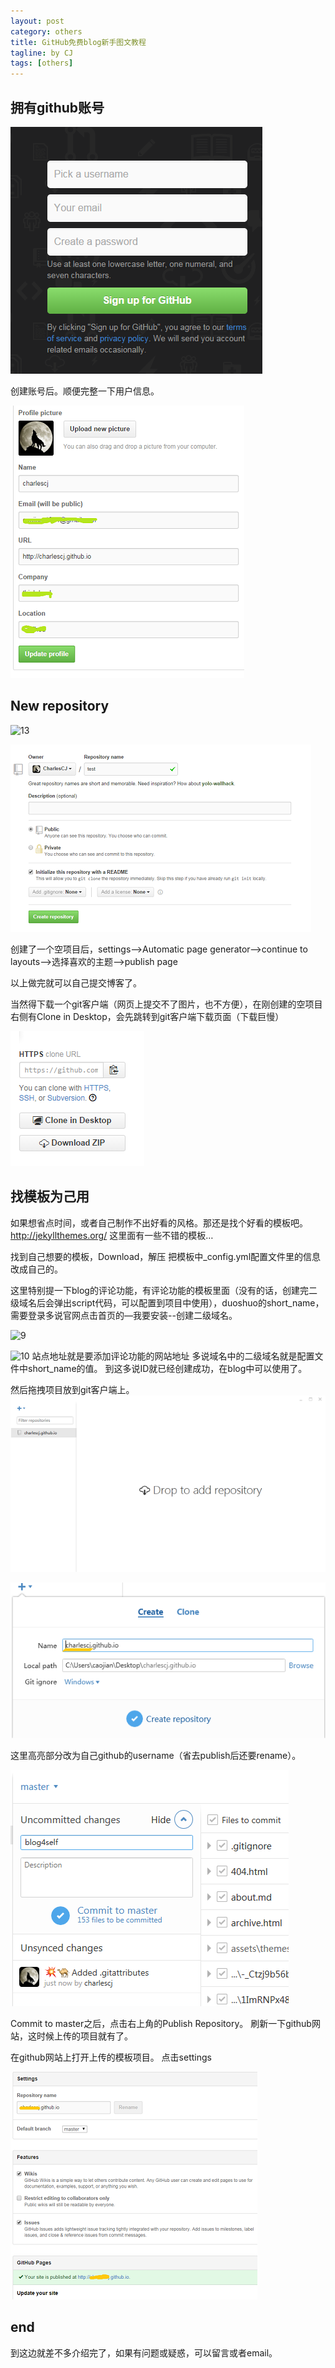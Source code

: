 ```yaml
---
layout: post
category: others
title: GitHub免费blog新手图文教程
tagline: by CJ
tags: [others]
---
```

  
## 拥有github账号

![1](../assets/themes/Snail/img/firstGitHubBlog/1.png)

创建账号后。顺便完整一下用户信息。

<!--more-->

![2](../assets/themes/Snail/img/firstGitHubBlog/2.png)

  
## New repository

![13](../assets/themes/Snail/img/firstGitHubBlog/13.png)

![11](../assets/themes/Snail/img/firstGitHubBlog/11.png)

创建了一个空项目后，settings-->Automatic page generator-->continue to layouts-->选择喜欢的主题-->publish page

以上做完就可以自己提交博客了。

当然得下载一个git客户端（网页上提交不了图片，也不方便），在刚创建的空项目右侧有Clone in Desktop，会先跳转到git客户端下载页面（下载巨慢）

![3](../assets/themes/Snail/img/firstGitHubBlog/3.png)
  
## 找模板为己用
如果想省点时间，或者自己制作不出好看的风格。那还是找个好看的模板吧。
http://jekyllthemes.org/
这里面有一些不错的模板…

找到自己想要的模板，Download，解压
把模板中_config.yml配置文件里的信息改成自己的。

这里特别提一下blog的评论功能，有评论功能的模板里面（没有的话，创建完二级域名后会弹出script代码，可以配置到项目中使用），duoshuo的short_name，需要登录多说官网点击首页的—我要安装--创建二级域名。

![9](../assets/themes/Snail/img/firstGitHubBlog/9.png)

![10](../assets/themes/Snail/img/firstGitHubBlog/10.png)
站点地址就是要添加评论功能的网站地址
多说域名中的二级域名就是配置文件中short_name的值。
到这多说ID就已经创建成功，在blog中可以使用了。

然后拖拽项目放到git客户端上。
![4](../assets/themes/Snail/img/firstGitHubBlog/4.png)

![5](../assets/themes/Snail/img/firstGitHubBlog/5.png)

这里高亮部分改为自己github的username（省去publish后还要rename）。

![6](../assets/themes/Snail/img/firstGitHubBlog/6.png)

Commit to master之后，点击右上角的Publish Repository。
刷新一下github网站，这时候上传的项目就有了。

在github网站上打开上传的模板项目。
点击settings

![14](../assets/themes/Snail/img/firstGitHubBlog/14.png)
  
## end

到这边就差不多介绍完了，如果有问题或疑惑，可以留言或者email。
